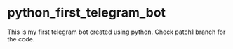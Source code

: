 # python_first_telegram_bot
This is my first telegram bot created using python. Check patch1 branch for the code.
